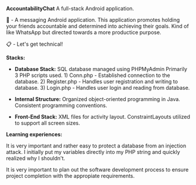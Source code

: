 <b>AccountabilityChat</b>
A full-stack Android application.

🤔 - A messaging Android application. This application promotes holding your friends accountable and determined into achieving their goals. Kind of like WhatsApp but directed towards a more productice purpose.

📋 - Let's get technical!

<b>Stacks:</b>

- <b>Database Stack:</b> SQL database managed using PHPMyAdmin Primarily 3 PHP scripts used. 1) Conn.php - Established connection to the database. 2) Register.php - Handles user registration and writing to database. 3) Login.php - Handles user login and reading from database.

- <b>Internal Structure:</b> Organized object-oriented programming in Java. Consistent programming conventions.

- <b>Front-End Stack:</b> XML files for activity layout. ConstraintLayouts utilized to support all screen sizes.

<b>Learning experiences:</b>

It is very important and rather easy to protect a database from an injection attack. I initially put my variables directly into my PHP string and quickly realized why I shouldn't.

It is very important to plan out the software development process to ensure project completion with the appropiate requirements.

